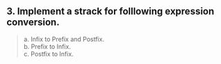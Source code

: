 ## 3. Implement a strack for folllowing expression conversion.

> a. Infix to Prefix and Postfix. <br />
> b. Prefix to Infix.  <br />
> c. Postfix to Infix.  <br />

